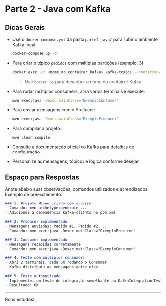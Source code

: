 # Parte 2 - Java com Kafka

## Dicas Gerais

- Use o `docker-compose.yml` da pasta `parte2-java/` para subir o ambiente Kafka local:

  ```sh
  docker-compose up -d
  ```

- Para criar o tópico `pedidos` com múltiplas partições (exemplo: 3):

  ```sh
  docker exec -it <nome_do_container_kafka> kafka-topics --bootstrap-server localhost:9092 --create --topic pedidos --partitions 3 --replication-factor 1
  ```
  > Use `docker ps` para descobrir o nome do container Kafka.

- Para rodar múltiplos consumers, abra vários terminais e execute:

  ```sh
  mvn exec:java -Dexec.mainClass="ExemploConsumer"
  ```

- Para enviar mensagens com o Producer:

  ```sh
  mvn exec:java -Dexec.mainClass="ExemploProducer"
  ```

- Para compilar o projeto:

  ```sh
  mvn clean compile
  ```

- Consulte a documentação oficial do Kafka para detalhes de configuração.
- Personalize as mensagens, tópicos e lógica conforme desejar.

## Espaço para Respostas

Anote abaixo suas observações, comandos utilizados e aprendizados. Exemplo de preenchimento:

```markdown
### 1. Projeto Maven criado com sucesso
- Comando: mvn archetype:generate ...
- Adicionei a dependência kafka-clients no pom.xml

### 2. Producer implementado
- Mensagens enviadas: Pedido #1, Pedido #2, ...
- Comando: mvn exec:java -Dexec.mainClass="ExemploProducer"

### 3. Consumer implementado
- Mensagens recebidas corretamente
- Comando: mvn exec:java -Dexec.mainClass="ExemploConsumer"

### 4. Teste com múltiplos consumers
- Abri 2 terminais, cada um rodando o Consumer
- Kafka distribuiu as mensagens entre eles

### 5. Teste automatizado
- Implementei um teste de integração semelhante ao KafkaIntegrationTest.java
- Resultado: OK
```

---

Bons estudos!
